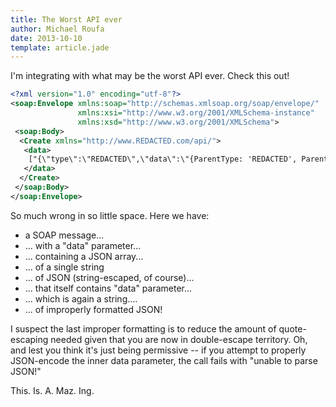 ```yaml
---
title: The Worst API ever
author: Michael Roufa
date: 2013-10-10
template: article.jade
---
```


I'm integrating with what may be the worst API ever. Check this out!

```xml
<?xml version="1.0" encoding="utf-8"?>
<soap:Envelope xmlns:soap="http://schemas.xmlsoap.org/soap/envelope/" 
               xmlns:xsi="http://www.w3.org/2001/XMLSchema-instance" 
               xmlns:xsd="http://www.w3.org/2001/XMLSchema">
 <soap:Body>
  <Create xmlns="http://www.REDACTED.com/api/">
   <data>
    ["{\"type\":\"REDACTED\",\"data\":\"{ParentType: 'REDACTED', ParentId: '1', ActionEntityType: '2', ActionEntityId: '3', SegmentId: '0' }\",\"normalize\":false}"]
   </data>
  </Create>
 </soap:Body>
</soap:Envelope>
```
So much wrong in so little space. Here we have:

* a SOAP message...
* ... with a "data" parameter...
* ... containing a JSON array...
* ... of a single string
* ... of JSON (string-escaped, of course)...
* ... that itself contains "data" parameter...
* ... which is again a string....
* ... of improperly formatted JSON!

I suspect the last improper formatting is to reduce the amount of quote-escaping needed given that you are now in double-escape territory. Oh, and lest you think it's just being permissive -- if you attempt to properly JSON-encode the inner data parameter, the call fails with "unable to parse JSON!" 

This. Is. A. Maz. Ing.